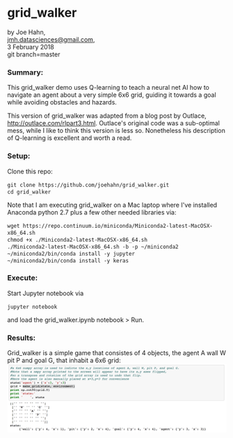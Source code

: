 # grid_walker

by Joe Hahn,<br />
jmh.datasciences@gmail.com,<br />
3 February 2018<br />
git branch=master


### Summary:
This grid_walker demo uses Q-learning to teach a neural net AI how to navigate an agent
about a very simple 6x6 grid, guiding it towards a goal while avoiding obstacles and hazards.

This version of grid_walker was adapted from a blog post by Outlace,
http://outlace.com/rlpart3.html. Outlace's original code was a sub-optimal mess,
while I like to think this version is less so. Nonetheless his description of Q-learning
is excellent and worth a read.

### Setup:

Clone this repo:

    git clone https://github.com/joehahn/grid_walker.git
    cd grid_walker

Note that I am executing grid_walker on a Mac laptop where I've installed
Anaconda python 2.7 plus a few other needed libraries via:

    wget https://repo.continuum.io/miniconda/Miniconda2-latest-MacOSX-x86_64.sh
    chmod +x ./Miniconda2-latest-MacOSX-x86_64.sh
    ./Miniconda2-latest-MacOSX-x86_64.sh -b -p ~/miniconda2
    ~/miniconda2/bin/conda install -y jupyter
    ~/miniconda2/bin/conda install -y keras

### Execute:

Start Jupyter notebook via

    jupyter notebook

and load the grid_walker.ipynb notebook > Run.

### Results:

Grid_walker is a simple game that consistes of 4 objects, the agent A wall W pit P and goal G,
that inhabit a 6x6 grid:
![](figs/grid.png)


